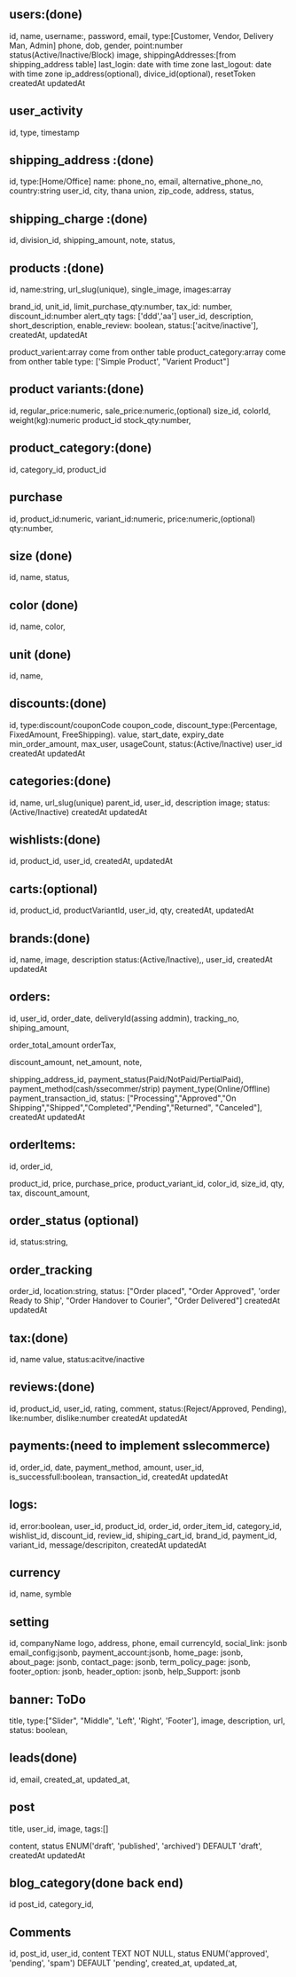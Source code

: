 ## users:(done)

id,
name,
username:,
password,
email,
type:[Customer, Vendor, Delivery Man, Admin]
phone,
dob,
gender,
point:number
status(Active/Inactive/Block)
image,
shippingAddresses:[from shipping_address table]
last_login: date with time zone
last_logout: date with time zone
ip_address(optional),
divice_id(optional),
resetToken
createdAt
updatedAt

## user_activity

id,
type,
timestamp

## shipping_address :(done)

id,
type:[Home/Office]
name:
phone_no,
email,
alternative_phone_no,
country:string
user_id,
city,
thana
union,
zip_code,
address,
status,

## shipping_charge :(done)

id,
division_id,
shipping_amount,
note,
status,

## products :(done)

id,
name:string,
url_slug(unique),
single_image,
images:array

<!-- shipping_cost:numeric, -->

brand_id,
unit_id,
limit_purchase_qty:number,
tax_id: number,
discount_id:number
alert_qty
tags: ['ddd','aa']
user_id,
description,
short_description,
enable_review: boolean,
status:['acitve/inactive'],
createdAt,
updatedAt

product_varient:array come from onther table
product_category:array come from onther table
type: ['Simple Product', "Varient Product"]

## product variants:(done)

id,
regular_price:numeric,
sale_price:numeric,(optional)
size_id,
colorId,
weight(kg):numeric
product_id
stock_qty:number,

## product_category:(done)

id,
category_id,
product_id

## purchase

id,
product_id:numeric,
variant_id:numeric,
price:numeric,(optional)
qty:number,

## size (done)

id,
name,
status,

## color (done)

id,
name,
color,

## unit (done)

id,
name,

## discounts:(done)

id,
type:discount/couponCode
coupon_code,
discount_type:(Percentage, FixedAmount, FreeShipping).
value,
start_date,
expiry_date
min_order_amount,
max_user,
usageCount,
status:(Active/Inactive)
user_id
createdAt
updatedAt

## categories:(done)

id,
name,
url_slug(unique)
parent_id,
user_id,
description
image;
status:(Active/Inactive)
createdAt
updatedAt

## wishlists:(done)

id,
product_id,
user_id,
createdAt,
updatedAt

## carts:(optional)

id,
product_id,
productVariantId,
user_id,
qty,
createdAt,
updatedAt

## brands:(done)

id,
name,
image,
description
status:(Active/Inactive),,
user_id,
createdAt
updatedAt

## orders:

id,
user_id,
order_date,
deliveryId(assing addmin),
tracking_no,
shiping_amount,

<!-- is_paid, -->

order_total_amount
orderTax,

<!-- is_shipped, -->

discount_amount,
net_amount,
note,

<!-- should be add delivery amount -->

<!-- order_items: array -->

shipping_address_id,
payment_status(Paid/NotPaid/PertialPaid),
payment_method(cash/ssecommer/strip)
payment_type(Online/Offline)
payment_transaction_id,
status: ["Processing","Approved","On Shipping","Shipped","Completed","Pending","Returned", "Canceled"],
createdAt
updatedAt

## orderItems:

id,
order_id,

<!-- total_amount, -->

product_id,
price,
purchase_price,
product_variant_id,
color_id,
size_id,
qty,
tax,
discount_amount,

## order_status (optional)

id,
status:string,

  <!-- ["Order placed", "Order Approved", 'order Ready to Ship', "Order Handover to Courier", "Order Delivered"] -->

## order_tracking

order_id,
location:string,
status: ["Order placed", "Order Approved", 'order Ready to Ship', "Order Handover to Courier", "Order Delivered"]
createdAt
updatedAt

## tax:(done)

id,
name
value,
status:acitve/inactive

## reviews:(done)

id,
product_id,
user_id,
rating,
comment,
status:(Reject/Approved, Pending),
like:number,
dislike:number
createdAt
updatedAt

## payments:(need to implement sslecommerce)

id,
order_id,
date,
payment_method,
amount,
user_id,
is_successfull:boolean,
transaction_id,
createdAt
updatedAt

## logs:

id,
error:boolean,
user_id,
product_id,
order_id,
order_item_id,
category_id,
wishlist_id,
discount_id,
review_id,
shiping_cart_id,
brand_id,
payment_id,
variant_id,
message/descripiton,
createdAt
updatedAt

## currency

id,
name,
symble

## setting

id,
companyName
logo,
address,
phone,
email
currencyId,
social_link: jsonb
email_config:jsonb,
payment_account:jsonb,
home_page: jsonb,
about_page: jsonb,
contact_page: jsonb,
term_policy_page: jsonb,
footer_option: jsonb,
header_option: jsonb,
help_Support: jsonb

## banner: ToDo

title,
type:["Slider", "Middle", 'Left', 'Right', 'Footer'],
image,
description,
url,
status: boolean,

## leads(done)

id,
email,
created_at,
updated_at,


## post

title,
user_id,
image,
tags:[]

<!-- slug(UNIQUE), -->

content,
status ENUM('draft', 'published', 'archived') DEFAULT 'draft',
createdAt
updatedAt

## blog_category(done back end)

id
post_id,
category_id,

## Comments

id,
post_id,
user_id,
content TEXT NOT NULL,
status ENUM('approved', 'pending', 'spam') DEFAULT 'pending',
created_at,
updated_at,

